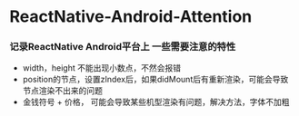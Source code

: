 # ReactNative-Android-Attention
### 记录ReactNative Android平台上 一些需要注意的特性

* width，height 不能出现小数点，不然会报错
* position的节点，设置zIndex后，如果didMount后有重新渲染，可能会导致节点渲染不出来的问题
* 金钱符号 + 价格， 可能会导致某些机型渲染有问题，解决方法，字体不加粗
